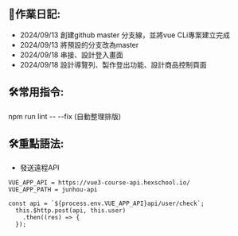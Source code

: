 ## 📱作業日記:
- 2024/09/13 創建github master 分支線，並將vue CLi專案建立完成
- 2024/09/13 將預設的分支改為master
- 2024/09/18 串接、設計登入畫面
- 2024/09/18 設計導覽列、製作登出功能、設計商品控制頁面


## 🛠️常用指令:
npm run lint -- --fix (自動整理排版)

## 🛠️重點語法:
- 發送遠程API
```
VUE_APP_API = https://vue3-course-api.hexschool.io/
VUE_APP_PATH = junhou-api
```
```
const api = `${process.env.VUE_APP_API}api/user/check`;
  this.$http.post(api, this.user)
    .then((res) => {
  });
```

